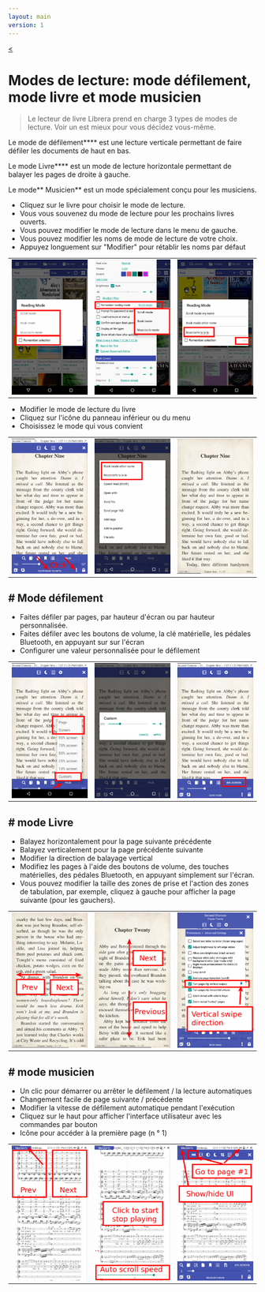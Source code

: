 ```yaml
---
layout: main
version: 1
---
```

[<](/wiki/faq/fr)

# Modes de lecture: mode défilement, mode livre et mode musicien

> Le lecteur de livre Librera prend en charge 3 types de modes de lecture. Voir un est mieux pour vous décidez vous-même.

Le mode de défilement**** est une lecture verticale permettant de faire défiler les documents de haut en bas.

Le mode Livre**** est un mode de lecture horizontale permettant de balayer les pages de droite à gauche.

Le mode** Musicien** est un mode spécialement conçu pour les musiciens.

* Cliquez sur le livre pour choisir le mode de lecture.
* Vous vous souvenez du mode de lecture pour les prochains livres ouverts.
* Vous pouvez modifier le mode de lecture dans le menu de gauche.
* Vous pouvez modifier les noms de mode de lecture de votre choix.
* Appuyez longuement sur &quot;Modifier&quot; pour rétablir les noms par défaut

||||
|-|-|-|
|![](1.png)|![](2.png)|![](3.png)|

* Modifier le mode de lecture du livre
* Cliquez sur l'icône du panneau inférieur ou du menu
* Choisissez le mode qui vous convient

||||
|-|-|-|
|![](4.png)|![](5.png)|![](6.png)|

## # Mode défilement

* Faites défiler par pages, par hauteur d'écran ou par hauteur personnalisée.
* Faites défiler avec les boutons de volume, la clé matérielle, les pédales Bluetooth, en appuyant sur sur l'écran
* Configurer une valeur personnalisée pour le défilement

||||
|-|-|-|
|![](7.png)|![](8.png)|![](9.png)|


## # mode Livre
* Balayez horizontalement pour la page suivante précédente
* Balayez verticalement pour la page précédente suivante
* Modifier la direction de balayage vertical
* Modifiez les pages à l'aide des boutons de volume, des touches matérielles, des pédales Bluetooth, en appuyant simplement sur l'écran.
* Vous pouvez modifier la taille des zones de prise et l'action des zones de tabulation, par exemple, cliquez à gauche pour afficher la page suivante (pour les gauchers).

||||
|-|-|-|
|![](10.png)|![](11.png)|![](12.png)|

## # mode musicien
* Un clic pour démarrer ou arrêter le défilement / la lecture automatiques
* Changement facile de page suivante / précédente
* Modifier la vitesse de défilement automatique pendant l'exécution
* Cliquez sur le haut pour afficher l'interface utilisateur avec les commandes par bouton
* Icône pour accéder à la première page (n ° 1)

||||
|-|-|-|
|![](13.png)|![](14.png)|![](15.png)|

